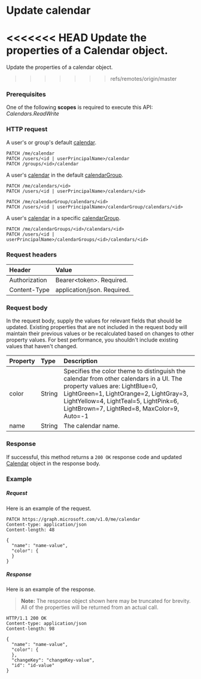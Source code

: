 # Update calendar

<<<<<<< HEAD
Update the properties of a Calendar object.
=======
Update the properties of a calendar object.
>>>>>>> refs/remotes/origin/master
### Prerequisites
One of the following **scopes** is required to execute this API: 
*Calendars.ReadWrite*
### HTTP request
<!-- { "blockType": "ignored" } -->
A user's or group's default [calendar](../resources/calendar.md).
```http
PATCH /me/calendar
PATCH /users/<id | userPrincipalName>/calendar
PATCH /groups/<id>/calendar
```
A user's [calendar](../resources/calendar.md) in the default [calendarGroup](../resources/calendargroup.md).
```http
PATCH /me/calendars/<id>
PATCH /users/<id | userPrincipalName>/calendars/<id>

PATCH /me/calendarGroup/calendars/<id>
PATCH /users/<id | userPrincipalName>/calendarGroup/calendars/<id>
```
A user's [calendar](../resources/calendar.md) in a specific [calendarGroup](../resources/calendargroup.md).
```http
PATCH /me/calendarGroups/<id>/calendars/<id>
PATCH /users/<id | userPrincipalName>/calendarGroups/<id>/calendars/<id>
```
### Request headers
| Header       | Value |
|:---------------|:--------|
| Authorization  | Bearer\<token>\. Required.  |
| Content-Type  | application/json. Required.  |

### Request body
In the request body, supply the values for relevant fields that should be updated. Existing properties that are not included in the request body will maintain their previous values or be recalculated based on changes to other property values. For best performance, you shouldn't include existing values that haven't changed.

| Property	   | Type	|Description|
|:---------------|:--------|:----------|
|color|String|Specifies the color theme to distinguish the calendar from other calendars in a UI. The property values are: LightBlue=0, LightGreen=1, LightOrange=2, LightGray=3, LightYellow=4, LightTeal=5, LightPink=6, LightBrown=7, LightRed=8, MaxColor=9, Auto=-1|
|name|String|The calendar name.|

### Response
If successful, this method returns a `200 OK` response code and updated [Calendar](../resources/calendar.md) object in the response body.
### Example
##### Request
Here is an example of the request.
<!-- {
  "blockType": "request",
  "name": "update_calendar"
}-->
```http
PATCH https://graph.microsoft.com/v1.0/me/calendar
Content-type: application/json
Content-length: 48

{
  "name": "name-value",
  "color": {
  }
}
```
##### Response
Here is an example of the response. 

> **Note:** The response object shown here may be truncated for brevity. All of the properties will be returned from an actual call.


<!-- {
  "blockType": "response",
  "truncated": true,
  "@odata.type": "microsoft.graph.calendar"
} -->
```http
HTTP/1.1 200 OK
Content-type: application/json
Content-length: 98

{
  "name": "name-value",
  "color": {
  },
  "changeKey": "changeKey-value",
  "id": "id-value"
}
```

<!-- uuid: 8fcb5dbc-d5aa-4681-8e31-b001d5168d79
2015-10-25 14:57:30 UTC -->
<!-- {
  "type": "#page.annotation",
  "description": "Update calendar",
  "keywords": "",
  "section": "documentation",
  "tocPath": ""
}-->
